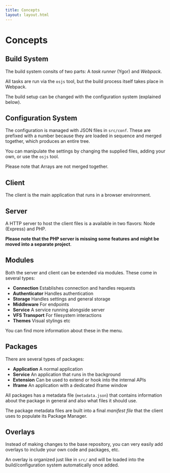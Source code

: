 ```yaml
---
title: Concepts
layout: layout.html
---
```


# Concepts

## Build System

The build system consits of two parts: A *task runner* (Ygor) and *Webpack*.

All tasks are run via the `osjs` tool, but the build process itself takes place in Webpack.

The build setup can be changed with the configuration system (explained below).

## Configuration System

The configuration is managed with JSON files in `src/conf`. These are prefixed with a number because they are loaded in sequence and merged together, which produces an entire tree.

You can manipulate the settings by changing the supplied files, adding your own, or use the `osjs` tool.

Please note that Arrays are not merged together.

## Client

The client is the main application that runs in a browser environment.

## Server

A HTTP server to host the client files is a available in two flavors: Node (Express) and PHP.

**Please note that the PHP server is missing some features and might be moved into a separate project**.

## Modules

Both the server and client can be extended via modules. These come in several types:

* **Connection** Establishes connection and handles requests
* **Authenticator** Handles authentication
* **Storage** Handles settings and general storage
* **Middleware** For endpoints
* **Service** A service running alongside server
* **VFS Transport** For filesystem interactions
* **Themes** Visual stylings etc

You can find more information about these in the menu.

## Packages

There are several types of packages:

* **Application** A normal application
* **Service** An application that runs in the background
* **Extension** Can be used to extend or hook into the internal APIs
* **Iframe** An application with a dedicated iframe window

All packages has a metadata file (`metadata.json`) that contains information about the package in general and also what files it should use.

The package metadata files are built into a final *manifest file* that the client uses to populate its Package Manager.

## Overlays

Instead of making changes to the base repository, you can very easily add overlays to include your own code and packages, etc.

An overlay is organized just like in `src/` and will be loaded into the build/configuration system automatically once added.
